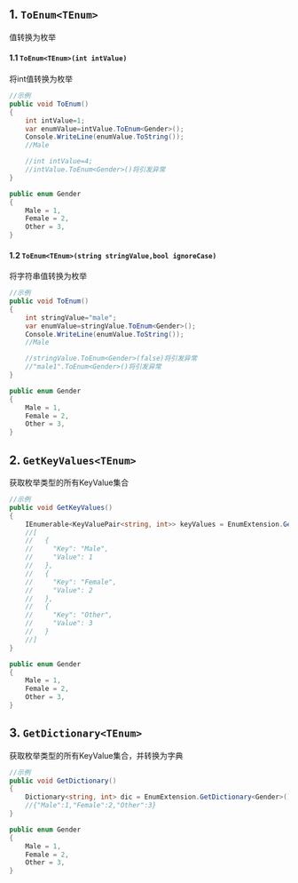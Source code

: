 ﻿## 1. ```ToEnum<TEnum>```
值转换为枚举

#### 1.1 ```ToEnum<TEnum>(int intValue)```
将int值转换为枚举

``` csharp
//示例
public void ToEnum()
{
    int intValue=1;
    var enumValue=intValue.ToEnum<Gender>();
    Console.WriteLine(enumValue.ToString());
    //Male

    //int intValue=4;
    //intValue.ToEnum<Gender>()将引发异常
}

public enum Gender
{
    Male = 1,
    Female = 2,
    Other = 3,
}
```

#### 1.2 ```ToEnum<TEnum>(string stringValue,bool ignoreCase)```
将字符串值转换为枚举

``` csharp
//示例
public void ToEnum()
{
    int stringValue="male";
    var enumValue=stringValue.ToEnum<Gender>();
    Console.WriteLine(enumValue.ToString());
    //Male

    //stringValue.ToEnum<Gender>(false)将引发异常
    //"male1".ToEnum<Gender>()将引发异常
}

public enum Gender
{
    Male = 1,
    Female = 2,
    Other = 3,
}
```

## 2. ```GetKeyValues<TEnum>```
获取枚举类型的所有KeyValue集合
``` csharp
//示例
public void GetKeyValues()
{
    IEnumerable<KeyValuePair<string, int>> keyValues = EnumExtension.GetKeyValues<Gender>();
    //[    
    //   {
    //     "Key": "Male",
    //     "Value": 1
    //   },
    //   {
    //     "Key": "Female",
    //     "Value": 2
    //   },
    //   {
    //     "Key": "Other",
    //     "Value": 3
    //   }
    //]
}

public enum Gender
{
    Male = 1,
    Female = 2,
    Other = 3,
}
```

## 3. ```GetDictionary<TEnum>```
获取枚举类型的所有KeyValue集合，并转换为字典
``` csharp
//示例
public void GetDictionary()
{
    Dictionary<string, int> dic = EnumExtension.GetDictionary<Gender>();
    //{"Male":1,"Female":2,"Other":3}
}

public enum Gender
{
    Male = 1,
    Female = 2,
    Other = 3,
}
```